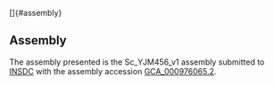 []{#assembly}

Assembly
--------

The assembly presented is the Sc\_YJM456\_v1 assembly submitted to
[INSDC](http://www.insdc.org) with the assembly accession
[GCA\_000976065.2](http://www.ebi.ac.uk/ena/data/view/GCA_000976065.2).
